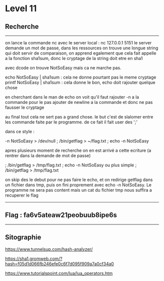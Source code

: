 # Level 11

## Recherche
---

on lance la commande nc avec le server local : nc 127.0.0.1 5151
le server demande un mot de passe, dans les ressources on  trouve une longue string qui doit servir de comparaison, on apprend egalement que cela fait appelle a la fonction sha1sum, donc le cryptage de la string doit etre en sha1

avec dcode on trouve NotSoEasy mais ca ne marche pas.

echo NotSoEasy | sha1sum : cela ne donne pourtant pas le meme cryptage
printf NotSoEasy | sha1sum : cela donne le bon, echo doit rajouter quelque chose

en cherchant dans le man de echo on voit qu'il faut rajouter -n a la commande pour le pas ajouter de newline a la commande et donc ne pas fausser le cryptage


au final tout cela ne sert pas a grand chose. le but c'est de slalomer entre les commande faite par le programme. 
de ce fait il fait user des ';'

dans ce style : 

-n NotSoEasy > /dev/null ; /bin/getflag > ~/flag.txt ; echo -n NotSoEasy

apres plusieurs moment de recherche on en est arrivé a cette ecriture
(a rentrer dans la demande de mot de passe)

 ; /bin/getflag > /tmp/flag.txt ; echo -n NotSoEasy
ou plus simple 
; /bin/getflag > /tmp/flag.txt

on skip des le debut pour ne pas faire le echo, et on redirige getflag dans un fichier dans tmp, puis on fini proprement avec echo -n NotSoEasy. Le programme ne sera pas content mais un cat du fichier tmp nous suffira a recuperer le flag

---
## Flag : fa6v5ateaw21peobuub8ipe6s
---
## Sitographie

https://www.tunnelsup.com/hash-analyzer/

https://sha1.gromweb.com/?hash=f05d1d066fb246efe0c6f7d095f909a7a0cf34a0

https://www.tutorialspoint.com/lua/lua_operators.htm

